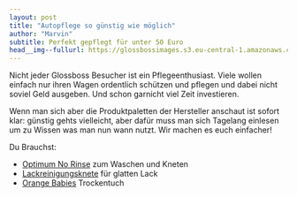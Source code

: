 ```yaml
---
layout: post
title: "Autopflege so günstig wie möglich"
author: "Marvin"
subtitle: Perfekt gepflegt für unter 50 Euro
head__img--fullurl: https://glossbossimages.s3.eu-central-1.amazonaws.com/
---
```


Nicht jeder Glossboss Besucher ist ein Pflegeenthusiast. Viele wollen einfach nur ihren Wagen ordentlich schützen und pflegen und dabei nicht soviel Geld ausgeben. Und schon garnicht viel Zeit investieren.

Wenn man sich aber die Produktpaletten der Hersteller anschaut ist sofort klar: günstig gehts vielleicht, aber dafür muss man sich Tagelang einlesen um zu Wissen was man nun wann nutzt. Wir machen es euch einfacher!

Du Brauchst:

- [Optimum No Rinse](http://amzn.to/1OY2sBY) zum Waschen und Kneten
- [Lackreinigungsknete](http://amzn.to/1OY2GZA) für glatten Lack
- [Orange Babies](http://amzn.to/1OY2KIP) Trockentuch

